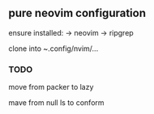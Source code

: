 ## pure neovim configuration

ensure installed:
-> neovim
-> ripgrep

clone into ~.config/nvim/...

### TODO
move from packer to lazy

mave from null ls to conform
